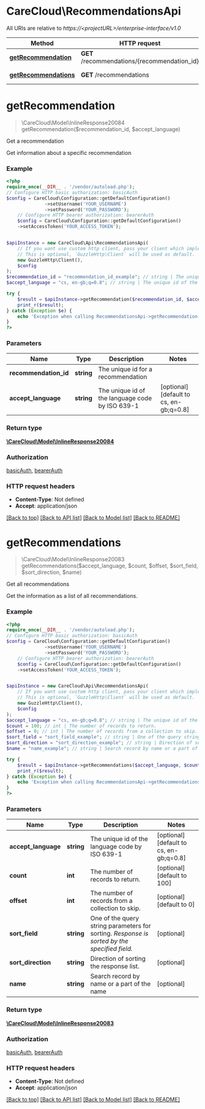 # CareCloud\RecommendationsApi

All URIs are relative to *https://&lt;projectURL&gt;/enterprise-interface/v1.0*

Method | HTTP request | Description
------------- | ------------- | -------------
[**getRecommendation**](RecommendationsApi.md#getrecommendation) | **GET** /recommendations/{recommendation_id} | Get a recommendation
[**getRecommendations**](RecommendationsApi.md#getrecommendations) | **GET** /recommendations | Get all recommendations

# **getRecommendation**
> \CareCloud\Model\InlineResponse20084 getRecommendation($recommendation_id, $accept_language)

Get a recommendation

Get information about a specific recommendation

### Example
```php
<?php
require_once(__DIR__ . '/vendor/autoload.php');
// Configure HTTP basic authorization: basicAuth
$config = CareCloud\Configuration::getDefaultConfiguration()
              ->setUsername('YOUR_USERNAME')
              ->setPassword('YOUR_PASSWORD');
    // Configure HTTP bearer authorization: bearerAuth
    $config = CareCloud\Configuration::getDefaultConfiguration()
    ->setAccessToken('YOUR_ACCESS_TOKEN');


$apiInstance = new CareCloud\Api\RecommendationsApi(
    // If you want use custom http client, pass your client which implements `GuzzleHttp\ClientInterface`.
    // This is optional, `GuzzleHttp\Client` will be used as default.
    new GuzzleHttp\Client(),
    $config
);
$recommendation_id = "recommendation_id_example"; // string | The unique id for a recommendation
$accept_language = "cs, en-gb;q=0.8"; // string | The unique id of the language code by ISO 639-1

try {
    $result = $apiInstance->getRecommendation($recommendation_id, $accept_language);
    print_r($result);
} catch (Exception $e) {
    echo 'Exception when calling RecommendationsApi->getRecommendation: ', $e->getMessage(), PHP_EOL;
}
?>
```

### Parameters

Name | Type | Description  | Notes
------------- | ------------- | ------------- | -------------
 **recommendation_id** | **string**| The unique id for a recommendation |
 **accept_language** | **string**| The unique id of the language code by ISO 639-1 | [optional] [default to cs, en-gb;q&#x3D;0.8]

### Return type

[**\CareCloud\Model\InlineResponse20084**](../Model/InlineResponse20084.md)

### Authorization

[basicAuth](../../README.md#basicAuth), [bearerAuth](../../README.md#bearerAuth)

### HTTP request headers

 - **Content-Type**: Not defined
 - **Accept**: application/json

[[Back to top]](#) [[Back to API list]](../../README.md#documentation-for-api-endpoints) [[Back to Model list]](../../README.md#documentation-for-models) [[Back to README]](../../README.md)

# **getRecommendations**
> \CareCloud\Model\InlineResponse20083 getRecommendations($accept_language, $count, $offset, $sort_field, $sort_direction, $name)

Get all recommendations

Get the information as a list of all recommendations.

### Example
```php
<?php
require_once(__DIR__ . '/vendor/autoload.php');
// Configure HTTP basic authorization: basicAuth
$config = CareCloud\Configuration::getDefaultConfiguration()
              ->setUsername('YOUR_USERNAME')
              ->setPassword('YOUR_PASSWORD');
    // Configure HTTP bearer authorization: bearerAuth
    $config = CareCloud\Configuration::getDefaultConfiguration()
    ->setAccessToken('YOUR_ACCESS_TOKEN');


$apiInstance = new CareCloud\Api\RecommendationsApi(
    // If you want use custom http client, pass your client which implements `GuzzleHttp\ClientInterface`.
    // This is optional, `GuzzleHttp\Client` will be used as default.
    new GuzzleHttp\Client(),
    $config
);
$accept_language = "cs, en-gb;q=0.8"; // string | The unique id of the language code by ISO 639-1
$count = 100; // int | The number of records to return.
$offset = 0; // int | The number of records from a collection to skip.
$sort_field = "sort_field_example"; // string | One of the query string parameters for sorting. *Response is sorted by the specified field.*
$sort_direction = "sort_direction_example"; // string | Direction of sorting the response list.
$name = "name_example"; // string | Search record by name or a part of the name

try {
    $result = $apiInstance->getRecommendations($accept_language, $count, $offset, $sort_field, $sort_direction, $name);
    print_r($result);
} catch (Exception $e) {
    echo 'Exception when calling RecommendationsApi->getRecommendations: ', $e->getMessage(), PHP_EOL;
}
?>
```

### Parameters

Name | Type | Description  | Notes
------------- | ------------- | ------------- | -------------
 **accept_language** | **string**| The unique id of the language code by ISO 639-1 | [optional] [default to cs, en-gb;q&#x3D;0.8]
 **count** | **int**| The number of records to return. | [optional] [default to 100]
 **offset** | **int**| The number of records from a collection to skip. | [optional] [default to 0]
 **sort_field** | **string**| One of the query string parameters for sorting. *Response is sorted by the specified field.* | [optional]
 **sort_direction** | **string**| Direction of sorting the response list. | [optional]
 **name** | **string**| Search record by name or a part of the name | [optional]

### Return type

[**\CareCloud\Model\InlineResponse20083**](../Model/InlineResponse20083.md)

### Authorization

[basicAuth](../../README.md#basicAuth), [bearerAuth](../../README.md#bearerAuth)

### HTTP request headers

 - **Content-Type**: Not defined
 - **Accept**: application/json

[[Back to top]](#) [[Back to API list]](../../README.md#documentation-for-api-endpoints) [[Back to Model list]](../../README.md#documentation-for-models) [[Back to README]](../../README.md)

